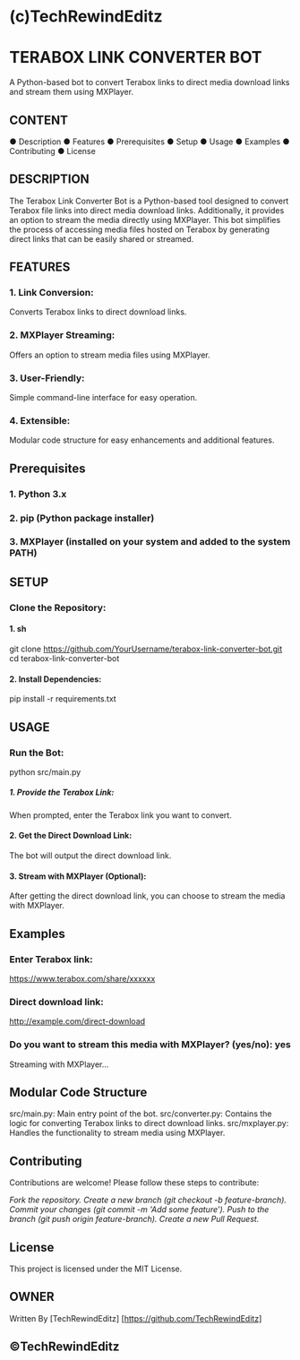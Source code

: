 # (c)TechRewindEditz


# TERABOX LINK CONVERTER BOT
A Python-based bot to convert Terabox links to direct media download links and stream them using MXPlayer.

## CONTENT
● Description
● Features
● Prerequisites
● Setup
● Usage
● Examples
● Contributing
● License

## DESCRIPTION
The Terabox Link Converter Bot is a Python-based tool designed to convert Terabox file links into direct media download links. Additionally, it provides an option to stream the media directly using MXPlayer. This bot simplifies the process of accessing media files hosted on Terabox by generating direct links that can be easily shared or streamed.

## FEATURES
### 1. Link Conversion: 
Converts Terabox links to direct download links.
### 2. MXPlayer Streaming: 
Offers an option to stream media files using MXPlayer.
### 3. User-Friendly: 
Simple command-line interface for easy operation.
### 4. Extensible: 
Modular code structure for easy enhancements and additional features.


## Prerequisites
### 1. Python 3.x
### 2. pip (Python package installer)
### 3. MXPlayer (installed on your system and added to the system PATH)

## SETUP
### Clone the Repository:

#### 1. sh
git clone https://github.com/YourUsername/terabox-link-converter-bot.git
cd terabox-link-converter-bot

#### 2. Install Dependencies:
pip install -r requirements.txt

## USAGE

### Run the Bot:
python src/main.py

##### 1. Provide the Terabox Link:
When prompted, enter the Terabox link you want to convert.

#### 2. Get the Direct Download Link:
The bot will output the direct download link.

#### 3. Stream with MXPlayer (Optional):
After getting the direct download link, you can choose to stream the media with MXPlayer.


## Examples
### Enter Terabox link: 
https://www.terabox.com/share/xxxxxx
### Direct download link: 
http://example.com/direct-download
### Do you want to stream this media with MXPlayer? (yes/no): yes
Streaming with MXPlayer...


## Modular Code Structure
src/main.py: Main entry point of the bot.
src/converter.py: Contains the logic for converting Terabox links to direct download links.
src/mxplayer.py: Handles the functionality to stream media using MXPlayer.

## Contributing
Contributions are welcome! Please follow these steps to contribute:

*Fork the repository.*
*Create a new branch (git checkout -b feature-branch).*
*Commit your changes (git commit -m 'Add some feature').* *Push to the branch (git push origin feature-branch).*
*Create a new Pull Request.*

## License
This project is licensed under the MIT License.



## OWNER 
 Written By [TechRewindEditz] 
 [https://github.com/TechRewindEditz]

## ©️TechRewindEditz


 
 
